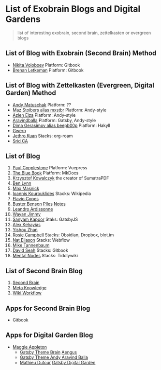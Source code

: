 # List of Exobrain Blogs and Digital Gardens

> list of interesting exobrain, second brain, zettelkasten or evergreen blogs

## List of Blog with Exobrain (Second Brain) Method
- [Nikita Voloboev](https://wiki.nikitavoloboev.xyz) Platform: Gitbook
- [Brenan Letkeman](https://ltkmn.gitbook.io/brendex/) Platform: Gitbook


## List of Blog with Zettelkasten (Evergreen, Digital Garden) Method
- [Andy Matuschak](https://notes.andymatuschak.org/About_these_notes) Platform: ??
- [Maz Stoibers alias mxstbr](https://notes.mxstbr.com/) Platform: Andy-style
- [Azlen Elza](https://notes.azlen.me/) Platform: Andy-style
- [Aravindballa](https://notes.aravindballa.com/) Platform: Gatsby, Andy-style
- [Dima Gerasimov alias beepb00p](https://beepb00p.xyz/) Platform: Hakyll
- [Gwern](https://www.gwern.net/)
- [Jethro Kuan](https://braindump.jethro.dev/) Stacks: org-roam
- [Srid CA](https://www.srid.ca/356bec10.html)

## List of Blog 

1. [Paul Copplestone](https://paul.copplest.one/) Platform: Vuepress
2. [The Blue Book](https://lyz-code.github.io/blue-book/) Platform: MkDocs
8. [Krzysztof Kowalczyk](https://blog.kowalczyk.info/) the creator of SumatraPDF
9. [Ben Lynn](http://www-cs-students.stanford.edu/~blynn/)
11. [Max Masnick](https://maxmasnick.com/kb/)
12. [Ioannis Kourouklides](https://wiki.kourouklides.com/wiki/Main_Page) Stacks: Wikipedia
13. [Flavio Copes](https://flaviocopes.com/)
14. [Buster Benson](https://busterbenson.com/) [PIles](https://busterbenson.com/piles/) [Notes](https://notes.busterbenson.com/)
15. [Leandro Ardissonne](https://knowledge.lardissone.now.sh/)
16. [Wayan Jimmy](https://wayanjimmy-notebook.netlify.app/)
17. [Sanyam Kapoor](https://www.sanyamkapoor.com/) Staks: GatsbyJS
18. [Alex Kehayias](https://notes.alexkehayias.com/)
19. [Yishou Zhan](http://lastweek.io/)
20. [Rosie Campbell](https://rosiecampbell.me/) Stacks: Obsidian, Dropbox, blot.im
21. [Nat Eliason](https://www.nateliason.com/) Stacks: Webflow
22. [Mike Tannenbaum](https://mind.miketannenbaum.com/) 
23. [David Seah](https://davidseah.gitbook.io/davidseah/) Stacks: Gitbook
24. [Mental Nodes](https://www.mentalnodes.com/) Stacks: Tiddlywiki


## List of Second Brain Blog
1. [Second Brain](https://github.com/KasperZutterman/Second-Brain)
2. [Meta Knowledge](https://github.com/RichardLitt/meta-knowledge)
3. [Wiki Workflow](https://wiki.nikitavoloboev.xyz/other/wiki-workflow)

## Apps for Second Brain Blog
- Gitbook

## Apps for Digital Garden Blog
- [Maggie Appleton](https://github.com/MaggieAppleton/digital-gardeners)
   - [Gatsby Theme Brain](https://github.com/aengusmcmillin/gatsby-theme-brain) [Aengus](https://aengusmcmillin.com/brain)
   - [Gatsby Theme Andy ](https://github.com/aravindballa/gatsby-theme-andy) [Aravind Balla](https://notes.aravindballa.com/)
   - [Mathieu Dutour](https://mathieudutour.github.io/gatsby-digital-garden/) [Gatsby Digital Garden](https://github.com/mathieudutour/gatsby-digital-garden/)